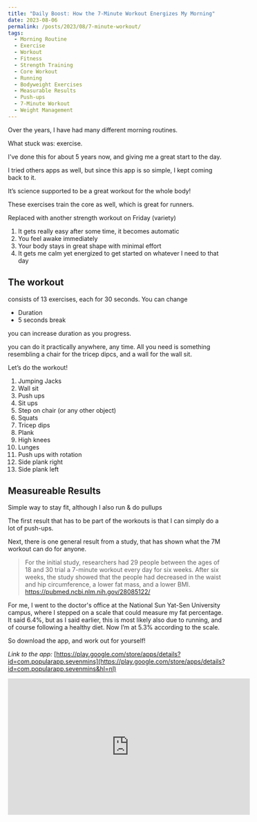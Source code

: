 ```yaml
---
title: "Daily Boost: How the 7-Minute Workout Energizes My Morning"
date: 2023-08-06
permalink: /posts/2023/08/7-minute-workout/
tags:
  - Morning Routine
  - Exercise
  - Workout
  - Fitness
  - Strength Training
  - Core Workout
  - Running
  - Bodyweight Exercises
  - Measurable Results
  - Push-ups
  - 7-Minute Workout
  - Weight Management
---
```


Over the years, I have had many different morning routines.

What stuck was: exercise.

I've done this for about 5 years now, and giving me a great start to the day.

I tried others apps as well, but since this app is so simple, I kept coming back to it.

It’s science supported to be a great workout for the whole body!

These exercises train the core as well, which is great for runners.

Replaced with another strength workout on Friday (variety)

1. It gets really easy after some time, it becomes automatic
2. You feel awake immediately
3. Your body stays in great shape with minimal effort
4. It gets me calm yet energized to get started on whatever I need to that day

## The workout

consists of 13 exercises, each for 30 seconds. You can change

- Duration
- 5 seconds break

you can increase duration as you progress.

you can do it practically anywhere, any time. All you need is something resembling a chair for the tricep dipcs, and a wall for the wall sit.

Let’s do the workout!

1. Jumping Jacks
2. Wall sit
3. Push ups
4. Sit ups
5. Step on chair (or any other object)
6. Squats
7. Tricep dips
8. Plank
9. High knees
10. Lunges
11. Push ups with rotation
12. Side plank right
13. Side plank left

## Measureable Results

Simple way to stay fit, although I also run & do pullups

The first result that has to be part of the workouts is that I can simply do a lot of push-ups.

Next, there is one general result from a study, that has shown what the 7M workout can do for anyone.

> For the initial study, researchers had 29 people between the ages of 18 and 30 trial a 7-minute workout every day for six weeks. After six weeks, the study showed that the people had decreased in the waist and hip circumference, a lower fat mass, and a lower BMI. https://pubmed.ncbi.nlm.nih.gov/28085122/

For me, I went to the doctor's office at the National Sun Yat-Sen University campus, where I stepped on a scale that could measure my fat percentage.
It said 6.4%, but as I said earlier, this is most likely also due to running, and of course following a healthy diet. Now I’m at 5.3% according to the scale.

So download the app, and work out for yourself!

_Link to the app:_ [https://play.google.com/store/apps/details?id=com.popularapp.sevenmins](https://play.google.com/store/apps/details?id=com.popularapp.sevenmins&hl=nl)

<iframe width="560" height="315"
src="https://www.youtube.com/embed/v2r_aXGAJWw" 
frameborder="0" 
allow="accelerometer; autoplay; encrypted-media; gyroscope; picture-in-picture" 
allowfullscreen></iframe>
